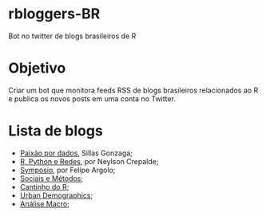 # rbloggers-BR
Bot no twitter de blogs brasileiros de R

# Objetivo
Criar um bot que monitora feeds RSS de blogs brasileiros relacionados ao R e publica os novos posts em uma conta no Twitter.

# Lista de blogs
- [Paixão por dados](http://sillasgonzaga.github.io/), Sillas Gonzaga;  
- [R, Python e Redes](http://neylsoncrepalde.github.io/), por Neylson Crepalde;  
- [Symposio](https://blog.symposio.com.br/), por Felipe Argolo;  
- [Sociais e Métodos](https://sociaisemetodos.wordpress.com/feed/);  
- [Cantinho do R](https://cantinhodor.wordpress.com/feed/);  
- [Urban Demographics](http://feeds.feedburner.com/UrbanDemographics);  
- [Análise Macro](http://feeds.feedburner.com/analisemacro);  